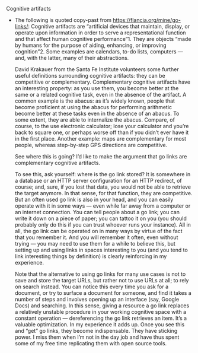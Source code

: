 Cognitive artifacts

- The following is quoted copy-past from https://flancia.org/mine/go-links/:
  Cognitive artifacts are “artificial devices that maintain, display, or operate upon information in order to serve a representational function and that affect human cognitive performance”1. They are objects “made by humans for the purpose of aiding, enhancing, or improving cognition”2. Some examples are calendars, to-do lists, computers — and, with the latter, many of their abstractions.

  David Krakauer from the Santa Fe Institute volunteers some further useful definitions surrounding cognitive artifacts: they can be competitive or complementary. Complementary cognitive artifacts have an interesting property: as you use them, you become better at the same or a related cognitive task, even in the absence of the artifact. A common example is the abacus: as it’s widely known, people that become proficient at using the abacus for performing arithmetic become better at these tasks even in the absence of an abacus. To some extent, they are able to internalize the abacus. Compare, of course, to the use electronic calculator; lose your calculator and you’re back to square one, or perhaps worse off than if you didn’t ever have it in the first place. Another example: maps are complementary for most people, whereas step-by-step GPS directions are competitive.

  See where this is going? I’d like to make the argument that go links are complementary cognitive artifacts.

  To see this, ask yourself: where is the go link stored? It is somewhere in a database or an HTTP server configuration for an HTTP redirect, of course; and, sure, if you lost that data, you would not be able to retrieve the target anymore. In that sense, for that function, they are competitive. But an often used go link is also in your head, and you can easily operate with it in some ways — even while far away from a computer or an internet connection. You can tell people about a go link; you can write it down on a piece of paper; you can tattoo it on you (you should probably only do this if you can trust whoever runs your instance). All in all, the go link can be operated on in many ways by virtue of the fact that you remember it. And you will remember it often, even without trying — you may need to use them for a while to believe this, but setting up and using links in spaces interesting to you (and you tend to link interesting things by definition) is clearly reinforcing in my experience.

  Note that the alternative to using go links for many use cases is not to save and store the target URLs, but rather not to use URLs at all; to rely on search instead. You can notice this every time you ask for a document, or try to surface a document for someone, and find it takes a number of steps and involves opening up an interface (say, Google Docs) and searching. In this sense, giving a resource a go link replaces a relatively unstable procedure in your working cognitive space with a constant operation — dereferencing the go link retrieves an item. It’s a valuable optimization. In my experience it adds up. Once you see this and “get” go links, they become indispensable. They have sticking power. I miss them when I’m not in the day job and have thus spent some of my free time replicating them with open source tools.